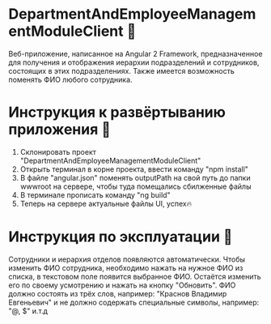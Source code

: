 # DepartmentAndEmployeeManagementModuleClient :camel:
Веб-приложение, написанное на Angular 2 Framework, предназначенное для получения и отображения иерархии подразделений и сотрудников, состоящих в этих подразделениях. 
Также имеется возможность поменять ФИО любого сотрудника.

# Инструкция к развёртыванию приложения :key:

1) Склонировать проект "DepartmentAndEmployeeManagementModuleClient"
2) Открыть терминал в корне проекта, ввести команду "npm install"
3) В файле "angular.json" поменять outputPath на свой путь до папки wwwroot на сервере, чтобы туда помещались сбилженные файлы
4) В терминале прописать команду "ng build"
5) Теперь на сервере актуальные файлы UI, успех🔥

# Инструкция по эксплуатации :paw_prints:

Сотрудники и иерархия отделов появляются автоматически.
Чтобы изменить ФИО сотрудника, необходимо нажать на нужное ФИО из списка, в текстовом поле появится выбранное ФИО.
Остаётся изменить его по своему усмотрению и нажать на кнопку "Обновить".
ФИО должно состоять из трёх слов, например: "Краснов Владимир Евгеньевич" и не должно содержать специальные символы, например: "@, $" и.т.д